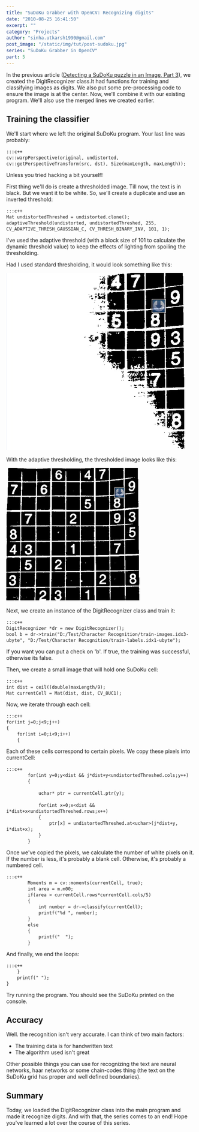 ```yaml
---
title: "SuDoKu Grabber with OpenCV: Recognizing digits"
date: "2010-08-25 16:41:50"
excerpt: ""
category: "Projects"
author: "sinha.utkarsh1990@gmail.com"
post_image: "/static/img/tut/post-sudoku.jpg"
series: "SuDoKu Grabber in OpenCV"
part: 5
---
```


In the previous article ([Detecting a SuDoKu puzzle in an Image, Part 3](/tutorials/sudoku-grabber-opencv-extracting-grid/)), we created the DigitRecognizer class.It had functions for training and classifying images as digits. We also put some pre-processing code to ensure the image is at the center. Now, we'll combine it with our existing program. We'll also use the merged lines we created earlier. 

## Training the classifier

We'll start where we left the original SuDoKu program. Your last line was probably: 
    
    :::c++
    cv::warpPerspective(original, undistorted, cv::getPerspectiveTransform(src, dst), Size(maxLength, maxLength));

Unless you tried hacking a bit yourself!

First thing we'll do is create a thresholded image. Till now, the text is in black. But we want it to be white. So, we'll create a duplicate and use an inverted threshold: 
    
    
    :::c++
    Mat undistortedThreshed = undistorted.clone();
    adaptiveThreshold(undistorted, undistortedThreshed, 255, CV_ADAPTIVE_THRESH_GAUSSIAN_C, CV_THRESH_BINARY_INV, 101, 1);

I've used the adaptive threshold (with a block size of 101 to calculate the dynamic threshold value) to keep the effects of lighting from spoiling the thresholding.

Had I used standard thresholding, it would look something like this: 

![Bad thresholding with a static threshold value](/static/img/tut/sudoku-bad-thresholding.jpg)

With the adaptive thresholding, the thresholded image looks like this: 

![Good adaptive thresholding!](/static/img/tut/sudoku-good-thresholding.jpg)

Next, we create an instance of the DigitRecognizer class and train it: 
    
    
    :::c++
    DigitRecognizer *dr = new DigitRecognizer();
    bool b = dr->train("D:/Test/Character Recognition/train-images.idx3-ubyte", "D:/Test/Character Recognition/train-labels.idx1-ubyte");

If you want you can put a check on 'b'. If true, the training was successful, otherwise its false.

Then, we create a small image that will hold one SuDoKu cell: 
    
    
    :::c++
    int dist = ceil((double)maxLength/9);
    Mat currentCell = Mat(dist, dist, CV_8UC1);

Now, we iterate through each cell: 
    
    
    :::c++
    for(int j=0;j<9;j++)
    {
        for(int i=0;i<9;i++)
        {

Each of these cells correspond to certain pixels. We copy these pixels into currentCell: 
    
    
    :::c++
            for(int y=0;y<dist && j*dist+y<undistortedThreshed.cols;y++)
            {
    
                uchar* ptr = currentCell.ptr(y);
    
                for(int x=0;x<dist && i*dist+x<undistortedThreshed.rows;x++)
                {
                    ptr[x] = undistortedThreshed.at<uchar>(j*dist+y, i*dist+x);
                }
            }

Once we've copied the pixels, we calculate the number of white pixels on it. If the number is less, it's probably a blank cell. Otherwise, it's probably a numbered cell. 
    
    
    :::c++
            Moments m = cv::moments(currentCell, true);
            int area = m.m00;
            if(area > currentCell.rows*currentCell.cols/5)
            {
                int number = dr->classify(currentCell);
                printf("%d ", number);
            }
            else
            {
                printf("  ");
            }

And finally, we end the loops: 
    
    
    :::c++
        }
        printf(" ");
    }

Try running the program. You should see the SuDoKu printed on the console. 

## Accuracy

Well. the recognition isn't very accurate. I can think of two main factors: 

  * The training data is for handwritten text
  * The algorithm used isn't great

Other possible things you can use for recognizing the text are neural networks, haar networks or some chain-codes thing (the text on the SuDoKu grid has proper and well defined boundaries). 

## Summary

Today, we loaded the DigitRecognizer class into the main program and made it recognize digits. And with that, the series comes to an end! Hope you've learned a lot over the course of this series.
